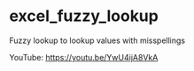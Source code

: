 # excel_fuzzy_lookup
Fuzzy lookup to lookup values with misspellings

YouTube:
https://youtu.be/YwU4ijA8VkA
